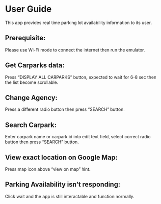 
<h1>User Guide</h1>


This app provides real time parking lot availability information to its user.


<h2>Prerequisite: </h2>


Please use Wi-Fi mode to connect the internet then run the emulator.


<h2>Get Carparks data: </h2>


Press “DISPLAY ALL CARPARKS” button, expected to wait for 6-8 sec then the list become scrollable.
 
 
<h2>Change Agency: </h2>


Press a different radio button then press “SEARCH” button.
 

<h2>Search Carpark: </h2>


Enter carpark name or carpark id into edit text field, select correct radio button then press “SEARCH” button.
   
   
<h2>View exact location on Google Map: </h2>


Press map icon above “view on map” hint.
   
   
<h2>Parking Availability isn’t responding: </h2>


Click wait and the app is still interactable and function normally.
 
